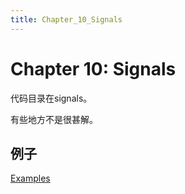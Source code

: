 ```yaml
---
title: Chapter_10_Signals
---
```


# Chapter 10: Signals

代码目录在signals。

有些地方不是很甚解。

## 例子

[Examples](Chapter%2010%20Signals/Examples%20850daefcbc7d4119ad42756de991b621.csv)